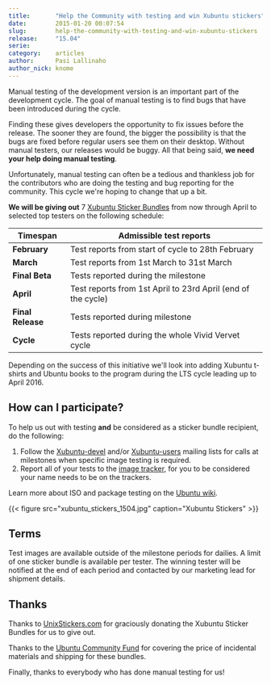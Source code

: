 ```yaml
---
title:       "Help the Community with testing and win Xubuntu stickers"
date:        2015-01-20 00:07:54
slug:        help-the-community-with-testing-and-win-xubuntu-stickers
release:     "15.04"
serie:       
category:    articles
author:      Pasi Lallinaho
author_nick: knome
---
```


Manual testing of the development version is an important part of the development cycle. The goal of manual testing is to find bugs that have been introduced during the cycle.

Finding these gives developers the opportunity to fix issues before the release. The sooner they are found, the bigger the possibility is that the bugs are fixed before regular users see them on their desktop. Without manual testers, our releases would be buggy. All that being said, **we need your help doing manual testing**.

Unfortunately, manual testing can often be a tedious and thankless job for the contributors who are doing the testing and bug reporting for the community. This cycle we're hoping to change that up a bit.

**We will be giving out** 7 [Xubuntu Sticker Bundles](http://www.unixstickers.com/stickers/linux_os_distribution_stickers/xubuntu-stickers-bundle) from now through April to selected top testers on the following schedule:

| Timespan          | Admissible test reports                                      |
| ----------------- | ------------------------------------------------------------ |
| **February**      | Test reports from start of cycle to 28th February            |
| **March**         | Test reports from 1st March to 31st March                    |
| **Final Beta**    | Tests reported during the milestone                          |
| **April**         | Test reports from 1st April to 23rd April (end of the cycle) |
| **Final Release** | Tests reported during milestone                              |
| **Cycle**         | Tests reported during the whole Vivid Vervet cycle           |

Depending on the success of this initiative we'll look into adding Xubuntu t-shirts and Ubuntu books to the program during the LTS cycle leading up to April 2016.

How can I participate?
----------------------

To help us out with testing **and** be considered as a sticker bundle recipient, do the following:

1. Follow the [Xubuntu-devel](https://lists.ubuntu.com/mailman/listinfo/xubuntu-devel) and/or [Xubuntu-users](https://lists.ubuntu.com/mailman/listinfo/xubuntu-users) mailing lists for calls at milestones when specific image testing is required.
2. Report all of your tests to the [image tracker](http://iso.qa.ubuntu.com/), for you to be considered your name needs to be on the trackers.

Learn more about ISO and package testing on the [Ubuntu wiki](https://wiki.ubuntu.com/QATeam/Roles/Tester).

{{< figure src="xubuntu_stickers_1504.jpg" caption="Xubuntu Stickers" >}}

Terms
-----

Test images are available outside of the milestone periods for dailies. A limit of one sticker bundle is available per tester. The winning tester will be notified at the end of each period and contacted by our marketing lead for shipment details.

Thanks
------

Thanks to [UnixStickers.com](http://www.unixstickers.com/) for graciously donating the Xubuntu Sticker Bundles for us to give out.

Thanks to the [Ubuntu Community Fund](http://community.ubuntu.com/help-information/funding/) for covering the price of incidental materials and shipping for these bundles.

Finally, thanks to everybody who has done manual testing for us!
